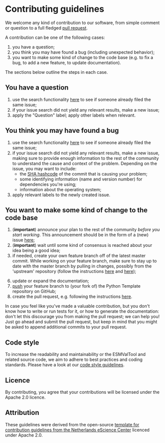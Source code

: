 # Contributing guidelines

We welcome any kind of contribution to our software, from simple comment or question to a full fledged [pull request][1].

A contribution can be one of the following cases:

1. you have a question;
2. you think you may have found a bug (including unexpected behavior);
3. you want to make some kind of change to the code base (e.g. to fix a bug, to add a new feature, to update documentation).

The sections below outline the steps in each case.

## You have a question

1. use the search functionality [here][2] to see if someone already filed the same issue;
2. if your issue search did not yield any relevant results, make a new issue;
3. apply the "Question" label; apply other labels when relevant.

## You think you may have found a bug

1. use the search functionality [here][2] to see if someone already filed the same issue;
2. if your issue search did not yield any relevant results, make a new issue, making sure to provide enough information to the rest of the community to understand the cause and context of the problem. Depending on the issue, you may want to include:
    - the [SHA hashcode][3] of the commit that is causing your problem;
    - some identifying information (name and version number) for dependencies you're using;
    - information about the operating system;
3. apply relevant labels to the newly created issue.

## You want to make some kind of change to the code base

1. (**important**) announce your plan to the rest of the community _before you start working_. This announcement should be in the form of a (new) issue [here][2];
2. (**important**) wait until some kind of consensus is reached about your idea being a good idea;
3. if needed, create your own feature branch off of the latest master commit. While working on your feature branch, make sure to stay up to date with the master branch by pulling in changes, possibly from the 'upstream' repository (follow the instructions [here][4] and [here][5]);
<!-- 4. make sure the existing tests still work by running ``python setup.py test``; -->
<!-- 5. add your own tests (if necessary); -->
6. update or expand the documentation;
7. [push][6] your feature branch to (your fork of) the Python Template repository on GitHub;
8. create the pull request, e.g. following the instructions [here][7].

In case you feel like you've made a valuable contribution, but you don't know how to write or run tests for it, or how to generate the documentation: don't let this discourage you from making the pull request; we can help you! Just go ahead and submit the pull request, but keep in mind that you might be asked to append additional commits to your pull request.

## Code style

To increase the readability and maintainability or the ESMValTool and related source code, we aim to adhere to best practices and coding standards. Please have a look at our [code style guidelines][8].

## Licence

By contributing, you agree that your contributions will be licensed under the Apache 2.0 licence.

## Attribution

These guidelines were derived from the open-source [template for contribution guidelines from the Netherlands eScience Center][9] licenced under Apache 2.0.


[1]: https://help.github.com/articles/about-pull-requests/
[2]: https://github.com/ESMValGroup/ESMValTool_sample_data/issues
[3]: https://help.github.com/articles/autolinked-references-and-urls/#commit-shas
[4]: https://help.github.com/articles/configuring-a-remote-for-a-fork/
[5]: https://help.github.com/articles/syncing-a-fork/
[6]: https://help.github.com/articles/pushing-commits-to-a-remote-repository
[7]: https://help.github.com/articles/creating-a-pull-request/
[8]: https://docs.esmvaltool.org/projects/esmvalcore/en/latest/contributing.html#code-style
[9]: https://github.com/NLeSC/python-template/blob/master/CONTRIBUTING.md
